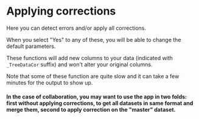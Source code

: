 # Applying corrections

Here you can detect errors and/or apply all corrections.

When you select "Yes" to any of these, you will be able to change the default parameters.

These functions will add new columns to your data (indicated with `_TreeDataCor` suffix) and won't alter your original columns.

Note that some of these function are quite slow and it can take a few minutes for the output to show up.

####  In the case of collaboration, you may want to use the app in two folds: first without applying corrections, to get all datasets in same format and merge them, second to apply correction on the "master" dataset.


